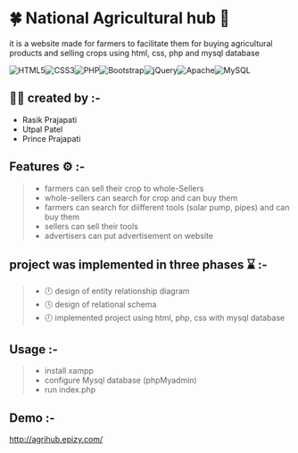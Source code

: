 # :four_leaf_clover: National Agricultural hub :tractor:
 it is a website made for farmers to facilitate them for buying agricultural products and selling crops using html, css, php and mysql database
 
 <img alt="HTML5" src="https://img.shields.io/badge/html5-%23E34F26.svg?style=for-the-badge&logo=html5&logoColor=white"/><img alt="CSS3" src="https://img.shields.io/badge/css3-%231572B6.svg?style=for-the-badge&logo=css3&logoColor=white"/><img alt="PHP" src="https://img.shields.io/badge/php-%23777BB4.svg?style=for-the-badge&logo=php&logoColor=white"/><img alt="Bootstrap" src="https://img.shields.io/badge/bootstrap-%23563D7C.svg?style=for-the-badge&logo=bootstrap&logoColor=white"/><img alt="jQuery" src="https://img.shields.io/badge/jquery-%230769AD.svg?style=for-the-badge&logo=jquery&logoColor=white"/><img alt="Apache" src="https://img.shields.io/badge/apache-%23D42029.svg?style=for-the-badge&logo=apache&logoColor=white"/><img alt="MySQL" src="https://img.shields.io/badge/mysql-%2300f.svg?style=for-the-badge&logo=mysql&logoColor=white"/>
 
 ## :man_student: created by :-  
 * Rasik Prajapati
 * Utpal Patel
 * Prince Prajapati

 ## Features :gear: :-
 > * farmers can sell their crop to whole-Sellers
 > * whole-sellers can search for crop and can buy them
 > * farmers can search for diifferent tools (solar pump, pipes) and can buy them
 > * sellers can sell their tools
 > * advertisers can put advertisement on website

 ## project was implemented in three phases :hourglass: :-
 > * :clock12: design of entity relationship diagram
 > * :clock4: design of relational schema
 > * :clock8: implemented project using html, php, css with mysql database

 ## Usage :-
 > * install xampp
 > * configure Mysql database (phpMyadmin)
 > * run index.php

 ## Demo :-
 http://agrihub.epizy.com/

